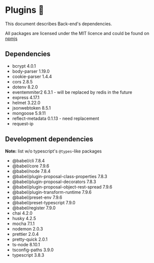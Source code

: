 # Plugins 🔌

This document describes Back-end's dependencies.

All packages are licensed under the MIT licence and could be found on [npmjs](https://www.npmjs.com)

## Dependencies

- bcrypt 4.0.1
- body-parser 1.19.0
- cookie-parser 1.4.4
- cors 2.8.5
- dotenv 8.2.0
- eventemmiter2 6.3.1 - will be replaced by redis in the future
- express 4.17.1
- helmet 3.22.0
- jsonwebtoken 8.5.1
- mongoose 5.9.11
- reflect-metadata 0.1.13 - need replacement
- request-ip

## Development dependencies

**Note:** list w/o typescript's `@types`-like packages

- @babel/cli 7.8.4
- @babel/core 7.9.6
- @babel/node 7.8.4
- @babel/plugin-proposal-class-properties 7.8.3
- @babel/plugin-proposal-decorators 7.8.3
- @babel/plugin-proposal-object-rest-spread 7.9.6
- @babel/plugin-transform-runtime 7.9.6
- @babel/preset-env 7.9.6
- @babel/preset-typescript 7.9.0
- @babel/register 7.9.0
- chai 4.2.0
- husky 4.2.5
- mocha 7.1.1
- nodemon 2.0.3
- prettier 2.0.4
- pretty-quick 2.0.1
- ts-node 8.10.1
- tsconfig-paths 3.9.0
- typescript 3.8.3
